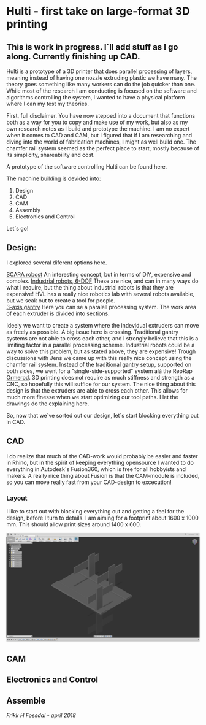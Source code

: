 # Hulti - first take on large-format 3D printing 
## This is work in progress. I´ll add stuff as I go along. Currently finishing up CAD. 

Hulti is a prototype of a 3D printer that does parallel processing of layers, meaning instead of having one nozzle extruding plastic we have many. The theory goes something like many workers can do the job quicker 
than one. While most of the research I am conducting is focused on the software and algorithms controlling the system, I wanted to have a physical platform where I can my test my theories. 

First, full disclaimer. You have now stepped into a document that functions both as a way for you to copy and make use of my work,  but also as my own research notes as I build
and prototype the machine. I am no expert when it comes to CAD and CAM, but I figured that if I am researching and diving into the world of fabrication machines, I might as well 
build one. The chamfer rail system seemed as the perfect place to start, mostly because of its simplicity, shareability and cost. 

A prototype of the software controlling Hulti can be found here. 

The machine building is devided into: 

1. Design 
2. CAD 
3. CAM 
4. Assembly
5. Electronics and Control 

Let´s go! 

## Design: 

I explored several diferent options here. 

[SCARA robost](https://en.wikipedia.org/wiki/SCARA)
An interesting concept, but in terms of DIY, expensive and complex. 
[Industrial robots, 6-DOF](http://new.abb.com/products/robotics/industrial-robots/irb-6700)
These are nice, and can in many ways do what I require, but the thing about industrial robots is that they are expensive!  HVL has a really nice robotics lab 
with several robots available, but we seak out to create a tool for people.  
[3-axis gantry](https://www.youtube.com/watch?v=SuOIWfGuqVk)
Here you can se a paralell processing system. The work area of each extruder is divided into sections. 

Ideely we want to create a system where the indevidual extruders can move as freely as possible. A big issue here is crossing. Traditional gantry systems 
are not able to cross each other, and I strongly believe that this is a limiting factor in a parallel processing scheme.  Industrial robots could be a way to solve this problem, but as stated above, they are expensive! 
Trough discussions with Jens we came up with this really nice concept using the chamfer rail system. Instead of the traditional gantry setup, supported on both sides, we went for a "single-side-supported" system alá the RepRap
[Ormerod](https://www.3dhubs.com/3d-printers/ormerod). 3D printing does not require as much stiffness and strength as a CNC, so hopefully this will suffice for our system. The nice thing about this design is that the extruders are able to cross each other. 
This allows for much more finesse when we start optimizing our tool paths.  I let the drawings do the explaining here. 

So, now that we´ve sorted out our design, let´s start blocking everything out in CAD.

## CAD 

I do realize that much of the CAD-work would probably be easier and faster in Rhino, but in the spirit of keeping everything opensource I wanted to do everything in Autodesk´s Fusion360, which is free for all hobbyists and makers. A really nice thing about 
Fusion is that the CAM-module is included, so you can move really fast from your CAD-design to excecution! 

###  Layout 

I like to start out with blocking everything out and getting a feel for the design, before I turn to details. I am aiming for a footprint about 1600 x 1000 mm. This should allow print sizes around 1400 x 600. 

![blocking it out](img/CAD/cad1_blocking.png)

## CAM

## Electronics and Control 

## Assemble 

*Frikk H Fossdal - april 2018*


